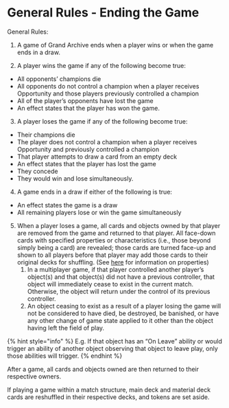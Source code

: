 # General Rules - Ending the Game

General Rules:

1. A game of Grand Archive ends when a player wins or when the game ends in a draw.



2. A player wins the game if any of the following become true:

* All opponents’ champions die
* All opponents do not control a champion when a player receives Opportunity and those players previously controlled a champion
* All of the player’s opponents have lost the game
* An effect states that the player has won the game.



3. A player loses the game if any of the following become true:

* Their champions die
* The player does not control a champion when a player receives Opportunity and previously controlled a champion
* That player attempts to draw a card from an empty deck
* An effect states that the player has lost the game
* They concede
* They would win and lose simultaneously.



4. A game ends in a draw if either of the following is true:

* An effect states the game is a draw
* All remaining players lose or win the game simultaneously



5. When a player loses a game, all cards and objects owned by that player are removed from the game and returned to that player. All face-down cards with specified properties or characteristics (i.e., those beyond simply being a card) are revealed; those cards are turned face-up and shown to all players before that player may add those cards to their original decks for shuffling. (See [here](../game-mechanics/game-mechanics-properties-and-states.md) for information on properties)
   1. In a multiplayer game, if that player controlled another player’s object(s) and that object(s) did not have a previous controller, that object will immediately cease to exist in the current match. Otherwise, the object will return under the control of its previous controller.
   2. An object ceasing to exist as a result of a player losing the game will not be considered to have died, be destroyed, be banished, or have any other change of game state applied to it other than the object having left the field of play.&#x20;

{% hint style="info" %}
E.g. If that object has an “On Leave” ability or would trigger an ability of another object observing that object to leave play, only those abilities will trigger.
{% endhint %}



After a game, all cards and objects owned are then returned to their respective owners.&#x20;

If playing a game within a match structure, main deck and material deck cards are reshuffled in their respective decks, and tokens are set aside.
